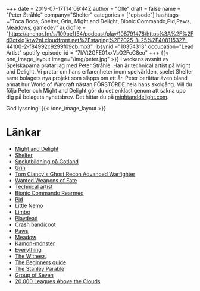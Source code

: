 +++
date = 2019-07-17T14:09:44Z
author = "Olle"
draft = false
name = "Peter Stråhle"
company="Shelter"
categories = ["episode"]
hashtags ="Toca Boca, Shelter, Grin, Might and Delight, Bionic Commando,Pid,Paws, Meadows, gamedev"
audiofile = "https://anchor.fm/s/109be1f54/podcast/play/108791478/https%3A%2F%2Fd3ctxlq1ktw2nl.cloudfront.net%2Fstaging%2F2025-8-25%2F408115327-44100-2-f84992c9299f09cb.mp3"
libsynid ="10354313"
occupation="Lead Artist"
spotify_episode_id = "7kVt2GFE01xxVsO2FcC8eo"
+++ 
{{< one_image_layout image="/img/peter.jpg" >}}
I veckans avsnitt av Spelskaparna pratar jag med Peter Stråhle. Han är technical artist på Might and Delight. Vi pratar om hans erfarenheter inom spelvärlden, spelet Shelter samt bolagets nya projekt som släpps om ett år. Peter berättar även bland annat hur World of Warcraft nästan FÖRSTÖRDE hela hans skolgång. Vill du följa Peter och Might and Delight gör du det enklast genom att sakna upp dig på bolagets nyhetsbrev. Det hittar du på [mightanddelight.com](http://mightanddelight.com).

God lyssning!
{{< /one_image_layout >}}

# Länkar
* [Might and Delight](https://mightanddelight.com/)
* [Shelter](https://www.youtube.com/watch?v=Tk-1M1wNVDY)
* [Spelutbildning på Gotland](https://www.speldesign.uu.se/utbildning/)
* [Grin](https://en.wikipedia.org/wiki/Grin_(company))
* [Tom Clancy's Ghost Recon Advanced Warfighter ](https://www.youtube.com/watch?v=DKZjxoJyI8g)
* [Wanted Weapons of Fate](https://www.youtube.com/watch?v=GkDpED0U8kk)
* [Technical artist](http://wiki.polycount.com/wiki/Technical_Art)
* [Bionic Commando Rearmed](https://www.youtube.com/watch?v=daDiZrmZb-c)
* [Pid](https://www.youtube.com/watch?v=tgrEHSWCr1c)
* [Little Nemo](https://www.youtube.com/watch?v=O7A3eeTshUg)
* [Limbo](https://www.youtube.com/watch?v=Y4HSyVXKYz8)
* [Playdead](https://playdead.com/)
* [Crash bandicoot](https://www.youtube.com/watch?v=4fbO2-egZ3U)
* [Paws](https://www.youtube.com/watch?v=I9sn0ERcc2s)
* [Meadow](https://www.youtube.com/watch?v=pYC0nQNRgvE)
* [Kamon-mönster](https://www.patternz.jp/kamon-japanese-family-crest-artisans/)
* [Everything](https://www.youtube.com/watch?v=JYHp8LwBUzo&t=1s)
* [The Witness](https://www.youtube.com/watch?v=9ytwNUMdbcE)
* [The Beginners guide](https://www.youtube.com/watch?v=RBK5Jheu0To)
* [The Stanley Parable](https://www.youtube.com/watch?v=Z1S796fXtl4)
* [Group of Seven](https://en.wikipedia.org/wiki/Group_of_Seven_(artists))
* [20.000 Leagues Above the Clouds](https://www.youtube.com/watch?time_continue=31&v=QbnssliYLtM)
